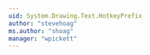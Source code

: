 ```yaml
---
uid: System.Drawing.Text.HotkeyPrefix
author: "stevehoag"
ms.author: "shoag"
manager: "wpickett"
---
```

